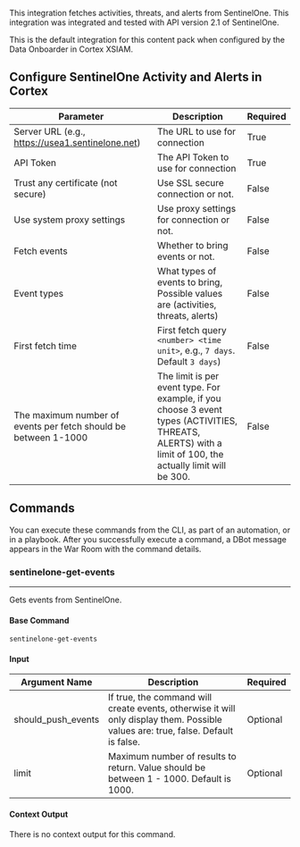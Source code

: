 This integration fetches activities, threats, and alerts from SentinelOne.
This integration was integrated and tested with API version 2.1 of SentinelOne.

This is the default integration for this content pack when configured by the Data Onboarder in Cortex XSIAM.

## Configure SentinelOne Activity and Alerts in Cortex


| **Parameter** | **Description** | **Required** |
| --- | --- | --- |
| Server URL (e.g., <https://usea1.sentinelone.net>) | The URL to use for connection | True |
| API Token | The API Token to use for connection | True |
| Trust any certificate (not secure) | Use SSL secure connection or not. | False |
| Use system proxy settings | Use proxy settings for connection or not. | False |
| Fetch events | Whether to bring events or not. | False |
| Event types | What types of events to bring, Possible values are (activities, threats, alerts) | False |
| First fetch time | First fetch query `<number> <time unit>`, e.g., `7 days`. Default `3 days`) | False |
| The maximum number of events per fetch should be between 1-1000 | The limit is per event type. For example, if you choose 3 event types \(ACTIVITIES, THREATS, ALERTS\) with a limit of 100, the actually limit will be 300. | False |

## Commands

You can execute these commands from the CLI, as part of an automation, or in a playbook.
After you successfully execute a command, a DBot message appears in the War Room with the command details.

### sentinelone-get-events

***
Gets events from SentinelOne.


#### Base Command

`sentinelone-get-events`

#### Input

| **Argument Name** | **Description** | **Required** |
| --- | --- | --- |
| should_push_events | If true, the command will create events, otherwise it will only display them. Possible values are: true, false. Default is false. | Optional | 
| limit | Maximum number of results to return. Value should be between 1 - 1000. Default is 1000. | Optional | 


#### Context Output

There is no context output for this command.